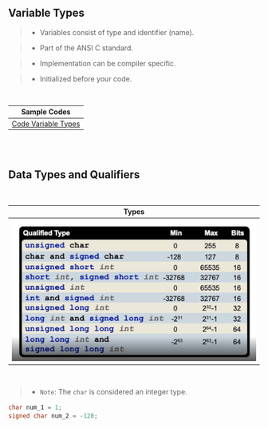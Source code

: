 ## Variable Types

> - Variables consist of type and identifier (name).

> - Part of the ANSI C standard.

> - Implementation can be compiler specific.

> - Initialized before your code.

<br />

| Sample Codes |
| ------------ |
| [Code Variable Types](./code-variable-types.c) |


<br />
<br />



## Data Types and Qualifiers

<br />

| Types |
| ----- |
| ![qualified-types](./images/01-data-types-and-qualifiers.png) |

<br />

> - `Note`: The `char` is considered an integer type.

```c
char num_1 = 1;
signed char num_2 = -128;
```

